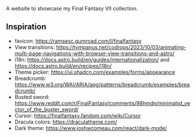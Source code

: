A website to showcase my Final Fantasy VII collection.

## Inspiration

- favicon: https://ramsesc.gumroad.com/l/finalfantasy
- View transitions: https://tympanus.net/codrops/2023/10/03/animating-multi-page-navigations-with-browser-view-transitions-and-astro/
- i18n: https://docs.astro.build/en/guides/internationalization/ and https://docs.astro.build/en/recipes/i18n/
- Theme picker: https://ui.shadcn.com/examples/forms/appearance
- Breadcrumb: https://www.w3.org/WAI/ARIA/apg/patterns/breadcrumb/examples/breadcrumb/
- Busted sword: https://www.reddit.com/r/FinalFantasy/comments/98hmdn/minimalist_vector_of_the_buster_sword/
- Cursor: https://finalfantasy.fandom.com/wiki/Cursor
- Dracula colors: https://draculatheme.com/
- Dark theme: https://www.joshwcomeau.com/react/dark-mode/
